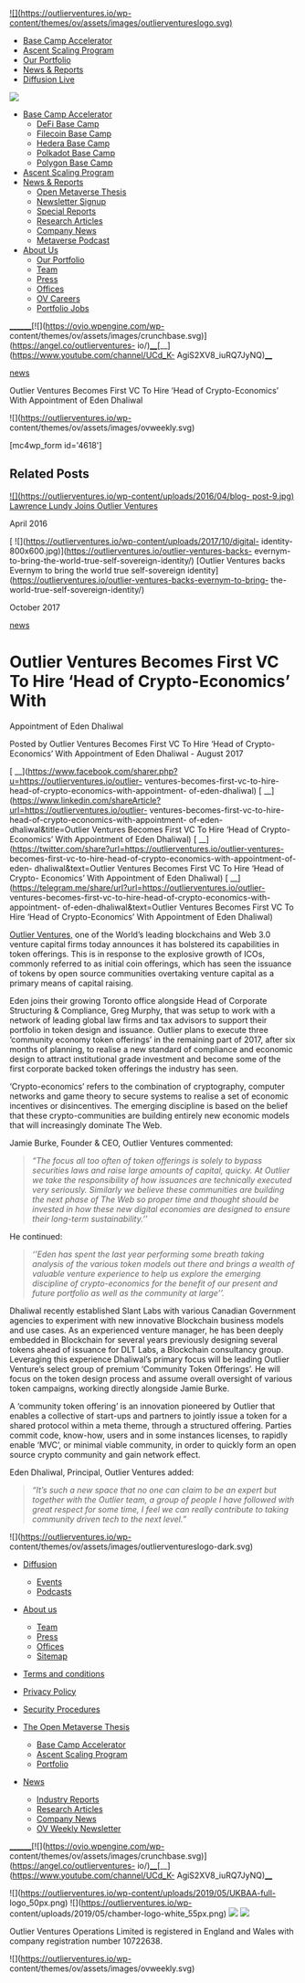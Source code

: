 [ ![](https://outlierventures.io/wp-
content/themes/ov/assets/images/outlierventureslogo.svg) ](/)

  * [Base Camp Accelerator](https://outlierventures.io/base-camp/)
  * [Ascent Scaling Program](https://outlierventures.io/ascent/ "Ascent")
  * [Our Portfolio](/portfolio/)
  * [News & Reports](https://outlierventures.io/news/)
  * [Diffusion Live](https://diffusion.events/)

![](https://outlierventures.io/wp-content/themes/ov/assets/images/close.svg)

  * [Base Camp Accelerator](https://outlierventures.io/base-camp/)
    * [DeFi Base Camp](https://outlierventures.io/base-camp/defi-base-camp)
    * [Filecoin Base Camp](https://outlierventures.io/filecoin-base-camp/)
    * [Hedera Base Camp](https://outlierventures.io/base-camp/hedera-base-camp)
    * [Polkadot Base Camp](https://outlierventures.io/base-camp/polkadot-base-camp)
    * [Polygon Base Camp](https://outlierventures.io/base-camp/polygon-base-camp)
  * [Ascent Scaling Program](https://outlierventures.io/ascent/)
  * [News & Reports](https://outlierventures.io/intelligence/ "Intelligence")
    * [Open Metaverse Thesis](https://outlierventures.io/research/the-open-metaverse-os/)
    * [Newsletter Signup](https://outlierventures.io/sign-up/ "Sign Up")
    * [Special Reports](https://outlierventures.io/reports/ "Reports")
    * [Research Articles](/research/ "Research")
    * [Company News](/news/ "News")
    * [Metaverse Podcast](/podcast-overview/ "Podcasts")
  * [About Us](https://outlierventures.io/about-us/ "About us")
    * [Our Portfolio](/portfolio/ "Portfolio")
    * [Team](/team/ "Team")
    * [Press](https://outlierventures.io/press/ "Press")
    * [Offices](https://outlierventures.io/offices/ "Offices")
    * [OV Careers](https://outlierventures.io/careers/)
    * [Portfolio Jobs](https://jobs.outlierventures.io/jobs)

[__](https://www.linkedin.com/company/OutlierVentures)[__](https://twitter.com/oviohq)[__](https://t.me/outlierventures)[![](https://ovio.wpengine.com/wp-
content/themes/ov/assets/images/crunchbase.svg)](https://angel.co/outlierventures-
io/)[__](https://github.com/OutlierVentures)[__](https://www.youtube.com/channel/UCd_K-
AgiS2XV8_iuRQ7JyNQ)[__](https://discord.gg/qjcZKsfXXM)

[news](https://outlierventures.io/news/)

Outlier Ventures Becomes First VC To Hire ‘Head of Crypto-Economics’ With
Appointment of Eden Dhaliwal

![](https://outlierventures.io/wp-
content/themes/ov/assets/images/ovweekly.svg)

[mc4wp_form id='4618']

## Related Posts

[ ![](https://outlierventures.io/wp-content/uploads/2016/04/blog-
post-9.jpg)](https://outlierventures.io/lawrence-lundy-joins/) [Lawrence Lundy
Joins Outlier Ventures](https://outlierventures.io/lawrence-lundy-joins/)

April 2016  

[ ![](https://outlierventures.io/wp-content/uploads/2017/10/digital-
identity-800x600.jpg)](https://outlierventures.io/outlier-ventures-backs-
evernym-to-bring-the-world-true-self-sovereign-identity/) [Outlier Ventures
backs Evernym to bring the world true self-sovereign
identity](https://outlierventures.io/outlier-ventures-backs-evernym-to-bring-
the-world-true-self-sovereign-identity/)

October 2017  

[news](https://outlierventures.io/news/)

# Outlier Ventures Becomes First VC To Hire ‘Head of Crypto-Economics’ With
Appointment of Eden Dhaliwal

Posted by Outlier Ventures Becomes First VC To Hire ‘Head of Crypto-Economics’
With Appointment of Eden Dhaliwal - August 2017

[
__](https://www.facebook.com/sharer.php?u=https://outlierventures.io/outlier-
ventures-becomes-first-vc-to-hire-head-of-crypto-economics-with-appointment-
of-eden-dhaliwal) [
__](https://www.linkedin.com/shareArticle?url=https://outlierventures.io/outlier-
ventures-becomes-first-vc-to-hire-head-of-crypto-economics-with-appointment-
of-eden-dhaliwal&title=Outlier Ventures Becomes First VC To Hire ‘Head of
Crypto-Economics’ With Appointment of Eden Dhaliwal) [
__](https://twitter.com/share?url=https://outlierventures.io/outlier-ventures-
becomes-first-vc-to-hire-head-of-crypto-economics-with-appointment-of-eden-
dhaliwal&text=Outlier Ventures Becomes First VC To Hire ‘Head of Crypto-
Economics’ With Appointment of Eden Dhaliwal) [
__](https://telegram.me/share/url?url=https://outlierventures.io/outlier-
ventures-becomes-first-vc-to-hire-head-of-crypto-economics-with-appointment-
of-eden-dhaliwal&text=Outlier Ventures Becomes First VC To Hire ‘Head of
Crypto-Economics’ With Appointment of Eden Dhaliwal)

[Outlier Ventures,](https://outlierventures.io/) one of the World’s leading
blockchains and Web 3.0 venture capital firms today announces it has bolstered
its capabilities in token offerings. This is in response to the explosive
growth of ICOs, commonly referred to as initial coin offerings, which has seen
the issuance of tokens by open source communities overtaking venture capital
as a primary means of capital raising.

Eden joins their growing Toronto office alongside Head of Corporate
Structuring & Compliance, Greg Murphy, that was setup to work with a network
of leading global law firms and tax advisors to support their portfolio in
token design and issuance. Outlier plans to execute three ‘community economy
token offerings’ in the remaining part of 2017, after six months of planning,
to realise a new standard of compliance and economic design to attract
institutional grade investment and become some of the first corporate backed
token offerings the industry has seen.

‘Crypto-economics’ refers to the combination of cryptography, computer
networks and game theory to secure systems to realise a set of economic
incentives or disincentives. The emerging discipline is based on the belief
that these crypto-communities are building entirely new economic models that
will increasingly dominate The Web.

Jamie Burke, Founder & CEO, Outlier Ventures commented:

> _“The focus all too often of token offerings is solely to bypass securities
> laws and raise large amounts of capital, quicky. At Outlier we take the
> responsibility of how issuances are technically executed very seriously.
> Similarly we believe these communities are building the next phase of The
> Web so proper time and thought should be invested in how these new digital
> economies are designed to ensure their long-term sustainability.’’_

He continued:

> _‘’Eden has spent the last year performing some breath taking analysis of
> the various token models out there and brings a wealth of valuable venture
> experience to help us explore the emerging discipline of crypto-economics
> for the benefit of our present and future portfolio as well as the community
> at large’’._

Dhaliwal recently established Slant Labs with various Canadian Government
agencies to experiment with new innovative Blockchain business models and use
cases. As an experienced venture manager, he has been deeply embedded in
Blockchain for several years previously designing several tokens ahead of
issuance for DLT Labs, a Blockchain consultancy group. Leveraging this
experience Dhaliwal’s primary focus will be leading Outlier Venture’s select
group of premium ‘Community Token Offerings’. He will focus on the token
design process and assume overall oversight of various token campaigns,
working directly alongside Jamie Burke.

A ‘community token offering’ is an innovation pioneered by Outlier that
enables a collective of start-ups and partners to jointly issue a token for a
shared protocol within a meta theme, through a structured offering. Parties
commit code, know-how, users and in some instances licenses, to rapidly enable
‘MVC’, or minimal viable community, in order to quickly form an open source
crypto community and gain network effect.

Eden Dhaliwal, Principal, Outlier Ventures added:

> _“It’s such a new space that no one can claim to be an expert but together
> with the Outlier team, a group of people I have followed with great respect
> for some time, I feel we can really contribute to taking community driven
> tech to the next level.”_

![](https://outlierventures.io/wp-
content/themes/ov/assets/images/outlierventureslogo-dark.svg)

  * [Diffusion](https://outlierventures.io/diffusion/ "Diffusion")
    * [Events](/events/ "Events")
    * [Podcasts](/podcasts/ "Podcasts")
  * [About us](https://outlierventures.io/about-us/ "About us")
    * [Team](/team/ "Team")
    * [Press](https://outlierventures.io/press/ "Press")
    * [Offices](https://outlierventures.io/offices/ "Offices")
    * [Sitemap](https://outlierventures.io/sitemap/ "Sitemap")
  * [Terms and conditions](https://outlierventures.io/terms-and-conditions/ "Terms and conditions")
  * [Privacy Policy](https://outlierventures.io/privacy-policy/ "Privacy policy")
  * [Security Procedures](https://outlierventures.io/security-procedures/ "Security Procedures")

  * [The Open Metaverse Thesis](https://outlierventures.io/research/the-open-metaverse-os/)
    * [Base Camp Accelerator](https://outlierventures.io/base-camp/)
    * [Ascent Scaling Program](https://outlierventures.io/ascent/)
    * [Portfolio](/portfolio)
  * [News](https://outlierventures.io/intelligence/)
    * [Industry Reports](/reports/)
    * [Research Articles](/research/)
    * [Company News](/news/)
    * [OV Weekly Newsletter](/sign-up/)

[__](https://www.linkedin.com/company/OutlierVentures)[__](https://twitter.com/oviohq)[__](https://t.me/outlierventures)[![](https://ovio.wpengine.com/wp-
content/themes/ov/assets/images/crunchbase.svg)](https://angel.co/outlierventures-
io/)[__](https://github.com/OutlierVentures)[__](https://www.youtube.com/channel/UCd_K-
AgiS2XV8_iuRQ7JyNQ)[__](https://discord.gg/qjcZKsfXXM)

![](https://outlierventures.io/wp-content/uploads/2019/05/UKBAA-full-
logo_50px.png) ![](https://outlierventures.io/wp-
content/uploads/2019/05/chamber-logo-white_55px.png)
![](https://outlierventures.io/wp-content/uploads/2019/05/BVCA.png)
![](https://outlierventures.io/wp-content/uploads/2019/04/WSBA.png)

Outlier Ventures Operations Limited is registered in England and Wales with
company registration number 10722638.

![](https://outlierventures.io/wp-
content/themes/ov/assets/images/ovweekly.svg)

